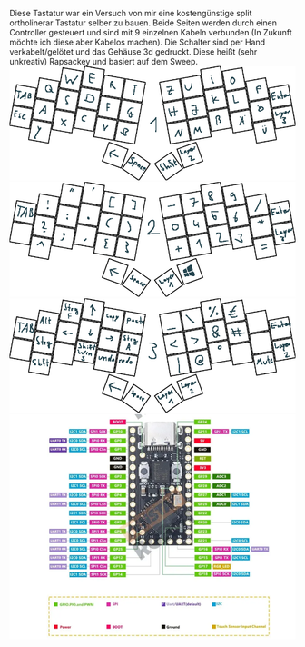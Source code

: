 Diese Tastatur war ein Versuch von mir eine kostengünstige split ortholinerar Tastatur selber zu bauen.
Beide Seiten werden durch einen Controller gesteuert und sind mit 9 einzelnen Kabeln verbunden (In Zukunft möchte ich diese aber Kabelos machen).
Die Schalter sind per Hand verkabelt/gelötet und das Gehäuse 3d gedruckt.
Diese heißt (sehr unkreativ) Rapsackey und basiert auf dem Sweep.
![Layer 1](KeyboardLayer1.png)
![Layer 2](KeyboardLayer2.png)
![Layer 3](KeyboardLayer3.png)
![Controller: Pro Micro RP2040](controllerLayout.PNG)


